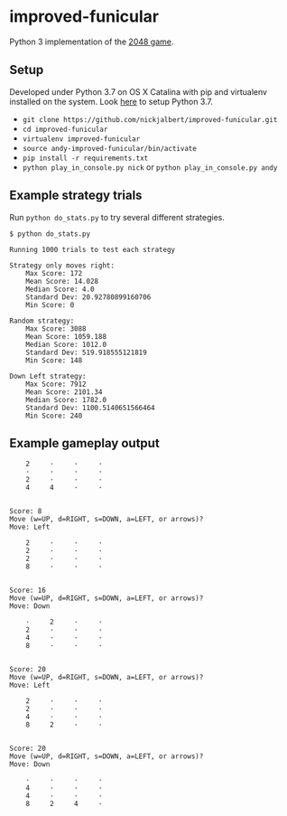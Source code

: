 # improved-funicular

Python 3 implementation of the [2048 game](https://play2048.co/).

## Setup

Developed under Python 3.7 on OS X Catalina with pip and virtualenv installed
on the system.  Look [here](https://stackoverflow.com/a/23842752) to setup
Python 3.7.

* `git clone https://github.com/nickjalbert/improved-funicular.git`
* `cd improved-funicular`
* `virtualenv improved-funicular`
* `source andy-improved-funicular/bin/activate`
* `pip install -r requirements.txt`
* `python play_in_console.py nick` or `python play_in_console.py andy`

## Example strategy trials

Run `python do_stats.py` to try several different strategies.

```
$ python do_stats.py

Running 1000 trials to test each strategy

Strategy only moves right:
	Max Score: 172
	Mean Score: 14.028
	Median Score: 4.0
	Standard Dev: 20.92780899160706
	Min Score: 0

Random strategy:
	Max Score: 3088
	Mean Score: 1059.188
	Median Score: 1012.0
	Standard Dev: 519.918555121819
	Min Score: 148

Down Left strategy:
	Max Score: 7912
	Mean Score: 2101.34
	Median Score: 1782.0
	Standard Dev: 1100.5140651566464
	Min Score: 240
```

## Example gameplay output

```
    2     ·     ·     ·
    ·     ·     ·     ·
    2     ·     ·     ·
    4     4     ·     ·


Score: 8
Move (w=UP, d=RIGHT, s=DOWN, a=LEFT, or arrows)?
Move: Left

    2     ·     ·     ·
    2     ·     ·     ·
    2     ·     ·     ·
    8     ·     ·     ·


Score: 16
Move (w=UP, d=RIGHT, s=DOWN, a=LEFT, or arrows)?
Move: Down

    ·     2     ·     ·
    2     ·     ·     ·
    4     ·     ·     ·
    8     ·     ·     ·


Score: 20
Move (w=UP, d=RIGHT, s=DOWN, a=LEFT, or arrows)?
Move: Left

    2     ·     ·     ·
    2     ·     ·     ·
    4     ·     ·     ·
    8     2     ·     ·


Score: 20
Move (w=UP, d=RIGHT, s=DOWN, a=LEFT, or arrows)?
Move: Down

    ·     ·     ·     ·
    4     ·     ·     ·
    4     ·     ·     ·
    8     2     4     ·
```
